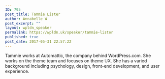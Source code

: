 ```yaml
---
ID: 795
post_title: Tammie Lister
author: Annabelle W
post_excerpt: ""
layout: wpldn_speaker
permalink: https://wpldn.uk/speaker/tammie-lister
published: true
post_date: 2017-05-31 22:57:22
---
```

Tammie works at Automattic, the company behind WordPress.com. She works on the theme team and focuses on theme UX. She has a varied background including psychology, design, front-end development, and user experience.